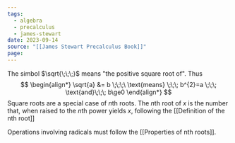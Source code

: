 ```yaml
---
tags:
  - algebra
  - precalculus
  - james-stewart
date: 2023-09-14
source: "[[James Stewart Precalculus Book]]"
page:
---
```

The simbol $\sqrt{\;\;\;}$ means "the positive square root of". Thus
$$
\begin{align*}
\sqrt{a} &= b \;\;\;\ \text{means} \;\;\; b^{2}=a \;\;\; \text{and}\;\;\; b\ge0
\end{align*}
$$
Square roots are a special case of $n$th roots. The $n$th root of $x$ is the number that, when raised to the $n$th power yields $x$, following the [[Definition of the nth root]]

Operations involving radicals must follow the [[Properties of nth roots]].


